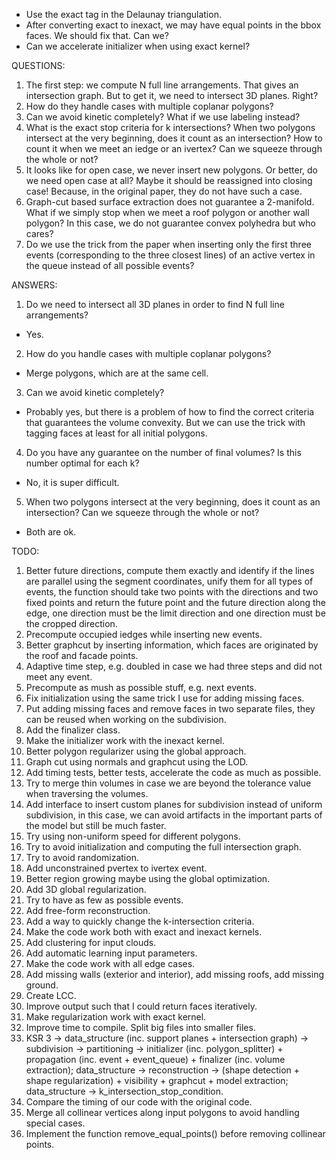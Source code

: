 * Use the exact tag in the Delaunay triangulation.
* After converting exact to inexact, we may have equal points in the bbox faces. We should fix that. Can we?
* Can we accelerate initializer when using exact kernel?

QUESTIONS:
1. The first step: we compute N full line arrangements. That gives an intersection graph. But to get it, we need to intersect 3D planes. Right?
2. How do they handle cases with multiple coplanar polygons?
3. Can we avoid kinetic completely? What if we use labeling instead?
4. What is the exact stop criteria for k intersections? When two polygons intersect at the very beginning, does it count as an intersection? How to count it when we meet an iedge or an ivertex? Can we squeeze through the whole or not?
5. It looks like for open case, we never insert new polygons. Or better, do we need open case at all? Maybe it should be reassigned into closing case! Because, in the original paper, they do not have such a case.
6. Graph-cut based surface extraction does not guarantee a 2-manifold. What if we simply stop when we meet a roof polygon or another wall polygon? In this case, we do not guarantee convex polyhedra but who cares?
7. Do we use the trick from the paper when inserting only the first three events (corresponding to the three closest lines) of an active vertex in the queue instead of all possible events?

ANSWERS:
1. Do we need to intersect all 3D planes in order to find N full line arrangements?
- Yes.

2. How do you handle cases with multiple coplanar polygons?
- Merge polygons, which are at the same cell.

3. Can we avoid kinetic completely?
- Probably yes, but there is a problem of how to find the correct criteria that guarantees the volume convexity. But we can use the trick with tagging faces at least for all initial polygons.

4. Do you have any guarantee on the number of final volumes? Is this number optimal for each k?
- No, it is super difficult.

5. When two polygons intersect at the very beginning, does it count as an intersection? Can we squeeze through the whole or not?
- Both are ok.

TODO:
1. Better future directions, compute them exactly and identify if the lines are parallel using the segment coordinates, unify them for all types of events, the function should take two points with the directions and two fixed points and return the future point and the future direction along the edge, one direction must be the limit direction and one direction must be the cropped direction.
2. Precompute occupied iedges while inserting new events.
3. Better graphcut by inserting information, which faces are originated by the roof and facade points.
4. Adaptive time step, e.g. doubled in case we had three steps and did not meet any event.
5. Precompute as mush as possible stuff, e.g. next events.
6. Fix initialization using the same trick I use for adding missing faces.
7. Put adding missing faces and remove faces in two separate files, they can be reused when working on the subdivision.
8. Add the finalizer class.
9. Make the initializer work with the inexact kernel.
10. Better polygon regularizer using the global approach.
11. Graph cut using normals and graphcut using the LOD.
12. Add timing tests, better tests, accelerate the code as much as possible.
13. Try to merge thin volumes in case we are beyond the tolerance value when traversing the volumes.
14. Add interface to insert custom planes for subdivision instead of uniform subdivision, in this case, we can avoid artifacts in the important parts of the model but still be much faster.
15. Try using non-uniform speed for different polygons.
16. Try to avoid initialization and computing the full intersection graph.
17. Try to avoid randomization.
18. Add unconstrained pvertex to ivertex event.
19. Better region growing maybe using the global optimization.
20. Add 3D global regularization.
21. Try to have as few as possible events.
22. Add free-form reconstruction.
23. Add a way to quickly change the k-intersection criteria.
24. Make the code work both with exact and inexact kernels.
25. Add clustering for input clouds.
26. Add automatic learning input parameters.
27. Make the code work with all edge cases.
28. Add missing walls (exterior and interior), add missing roofs, add missing ground.
29. Create LCC.
30. Improve output such that I could return faces iteratively.
31. Make regularization work with exact kernel.
32. Improve time to compile. Split big files into smaller files.
33. KSR 3 -> data_structure (inc. support planes + intersection graph) -> subdivision -> partitioning -> initializer (inc. polygon_splitter) + propagation (inc. event + event_queue) + finalizer (inc. volume extraction); data_structure -> reconstruction -> (shape detection + shape regularization) + visibility + graphcut + model extraction; data_structure -> k_intersection_stop_condition.
34. Compare the timing of our code with the original code.
35. Merge all collinear vertices along input polygons to avoid handling special cases.
36. Implement the function remove_equal_points() before removing collinear points.